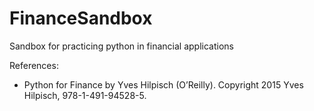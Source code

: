 # FinanceSandbox
Sandbox for practicing python in financial applications

References:
- Python for Finance by Yves Hilpisch (O’Reilly). Copyright 2015 Yves Hilpisch, 978-1-491-94528-5.
